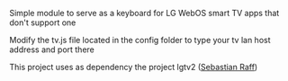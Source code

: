 Simple module to serve as a keyboard for LG WebOS smart TV apps that don't support one

Modify the tv.js file located in the config folder to type your tv lan host address and port there

This project uses as dependency the project lgtv2 ([Sebastian Raff](https://github.com/hobbyquaker/lgtv2))